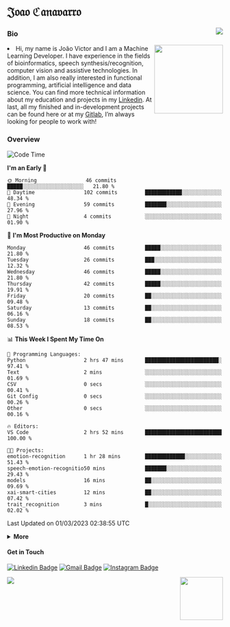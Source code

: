 <h1 align="start">𝔍𝔬𝔞𝔬 ℭ𝔞𝔫𝔞𝔳𝔞𝔯𝔯𝔬</h1>
<img src="https://komarev.com/ghpvc/?username=jvcanavarro" align="right">


### Bio 
<img src="./aot.gif" align="right" height="160">
<li>
Hi, my name is João Victor and I am a Machine Learning Developer. I have experience in the fields of bioinformatics, speech synthesis/recognition, computer vision and assistive technologies. In addition, I am also really interested in functional programming, artificial intelligence and data science. You can find more technical information about my education and projects in my <a href="https://www.linkedin.com/in/jvcanavarro/">Linkedin</a>. At last, all my finished and in-development projects can be found here or at my <a href="https://gitlab.com/jvcanavarro">Gitlab</a>, I’m always looking for people to work with!
</li>

### Overview


<!--START_SECTION:waka-->
![Code Time](http://img.shields.io/badge/Code%20Time-750%20hrs%2048%20mins-blue)

**I'm an Early 🐤** 

```text
🌞 Morning                46 commits          █████░░░░░░░░░░░░░░░░░░░░   21.80 % 
🌆 Daytime                102 commits         ████████████░░░░░░░░░░░░░   48.34 % 
🌃 Evening                59 commits          ███████░░░░░░░░░░░░░░░░░░   27.96 % 
🌙 Night                  4 commits           ░░░░░░░░░░░░░░░░░░░░░░░░░   01.90 % 
```
📅 **I'm Most Productive on Monday** 

```text
Monday                   46 commits          █████░░░░░░░░░░░░░░░░░░░░   21.80 % 
Tuesday                  26 commits          ███░░░░░░░░░░░░░░░░░░░░░░   12.32 % 
Wednesday                46 commits          █████░░░░░░░░░░░░░░░░░░░░   21.80 % 
Thursday                 42 commits          █████░░░░░░░░░░░░░░░░░░░░   19.91 % 
Friday                   20 commits          ██░░░░░░░░░░░░░░░░░░░░░░░   09.48 % 
Saturday                 13 commits          ██░░░░░░░░░░░░░░░░░░░░░░░   06.16 % 
Sunday                   18 commits          ██░░░░░░░░░░░░░░░░░░░░░░░   08.53 % 
```


📊 **This Week I Spent My Time On** 

```text
💬 Programming Languages: 
Python                   2 hrs 47 mins       ████████████████████████░   97.41 % 
Text                     2 mins              ░░░░░░░░░░░░░░░░░░░░░░░░░   01.69 % 
CSV                      0 secs              ░░░░░░░░░░░░░░░░░░░░░░░░░   00.41 % 
Git Config               0 secs              ░░░░░░░░░░░░░░░░░░░░░░░░░   00.26 % 
Other                    0 secs              ░░░░░░░░░░░░░░░░░░░░░░░░░   00.16 % 

🔥 Editors: 
VS Code                  2 hrs 52 mins       █████████████████████████   100.00 % 

🐱‍💻 Projects: 
emotion-recognition      1 hr 28 mins        █████████████░░░░░░░░░░░░   51.43 % 
speech-emotion-recognitio50 mins             ███████░░░░░░░░░░░░░░░░░░   29.43 % 
models                   16 mins             ██░░░░░░░░░░░░░░░░░░░░░░░   09.69 % 
xai-smart-cities         12 mins             ██░░░░░░░░░░░░░░░░░░░░░░░   07.42 % 
trait_recognition        3 mins              █░░░░░░░░░░░░░░░░░░░░░░░░   02.02 % 
```


 Last Updated on 01/03/2023 02:38:55 UTC
<!--END_SECTION:waka-->

<details>
  <summary><b>More</b></summary>
<p align="center">
<img align="center" src="https://github-readme-stats.vercel.app/api?username=jvcanavarro&show_icons=true&line_height=21&theme=default&hide_border=true" alt="Cana's Github Stats" />
<img align="center" src="https://github-readme-stats.vercel.app/api/top-langs/?username=jvcanavarro&theme=default&line_height=27&layout=compact&hide_border=true&hide=PostScript,PHP,HTML,Jupyter%20Notebook,Lua&langs_count=10" />
</p>
</details>

#### Get in Touch
[![Linkedin Badge](https://img.shields.io/badge/-LinkedIn-0e76a8?style=flat&logo=Linkedin&logoColor=white&link=https://www.linkedin.com/in/jvcanavarro/)](https://www.linkedin.com/in/jvcanavarro)
[![Gmail Badge](https://img.shields.io/badge/-Gmail-d14836?style=flat&logo=Gmail&logoColor=white&link=mailto:jvcanavarro@gmail.com)](mailto:jvcanavarro@gmail.com)
[![Instagram Badge](https://img.shields.io/badge/-Instagram-ff69b4?style=flat&logo=Instagram&logoColor=white&link=https://instagram.com/jlim_slam/)](https://instagram.com/jvcanavarro)

<!--[![Spotify Badge](https://img.shields.io/badge/-Spotify-success?style=flat&logo=Spotify&logoColor=white&link=https://open.spotify.com/user/jvcanavarro)](https://open.spotify.com/user/jvcanavarro)
[![Telegram Badge](https://img.shields.io/badge/-Telegram-0088cc?style=flat&logo=Telegram&logoColor=white)](https://t.me/jvcanavarro)
[![Steam Badge](https://img.shields.io/badge/-Steam-lightgrey?style=flat&logo=Steam&logoColor=white&link=https://steamcommunity.com/id/octjinn/)](https://steamcommunity.com/id/octjinn/)-->


<p>
  <a href="https://count.getloli.com/"><img src="https://count.getloli.com/get/@index?theme=rule34"></a>
  <img src="https://data.whicdn.com/images/188174384/original.gif" align="right" height = "100">
</p>
